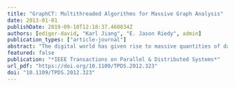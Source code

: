 ```yaml
---
title: "GraphCT: Multithreaded Algorithms for Massive Graph Analysis"
date: 2013-01-01
publishDate: 2019-09-10T12:18:37.460834Z
authors: [ediger-david, "Karl Jiang", "E. Jason Riedy", admin]
publication_types: ["article-journal"]
abstract: "The digital world has given rise to massive quantities of data that include rich semantic and complex networks. A social graph, for example, containing hundreds of millions of actors and tens of billions of relationships is not uncommon. Analyzing these large data sets, even to answer simple analytic queries, often pushes the limits of algorithms and machine architectures. We present GraphCT, a scalable framework for graph analysis using parallel and multithreaded algorithms on shared memory platforms. Utilizing the unique characteristics of the Cray XMT, GraphCT enables fast network analysis at unprecedented scales on a variety of input data sets. On a synthetic power law graph with 2 billion vertices and 17 billion edges, we can find the connected components in 2 minutes. We can estimate the betweenness centrality of a similar graph with 537 million vertices and over 8 billion edges in under 1 hour. GraphCT is built for portability and performance."
featured: false
publication: "*IEEE Transactions on Parallel & Distributed Systems*"
url_pdf: "https://doi.org/10.1109/TPDS.2012.323"
doi: "10.1109/TPDS.2012.323"
---
```


